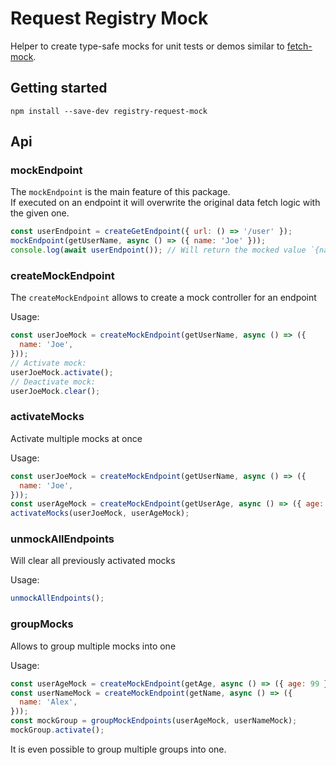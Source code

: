 # Request Registry Mock

Helper to create type-safe mocks for unit tests or demos similar to [fetch-mock](https://www.npmjs.com/package/fetch-mock).

## Getting started

```
npm install --save-dev registry-request-mock
```

## Api

### mockEndpoint

The `mockEndpoint` is the main feature of this package.  
If executed on an endpoint it will overwrite the original data fetch logic with the given one.

```js
const userEndpoint = createGetEndpoint({ url: () => '/user' });
mockEndpoint(getUserName, async () => ({ name: 'Joe' }));
console.log(await userEndpoint()); // Will return the mocked value `{name: 'Joe'}`
```

### createMockEndpoint

The `createMockEndpoint` allows to create a mock controller for an endpoint

Usage:

```js
const userJoeMock = createMockEndpoint(getUserName, async () => ({
  name: 'Joe',
}));
// Activate mock:
userJoeMock.activate();
// Deactivate mock:
userJoeMock.clear();
```

### activateMocks

Activate multiple mocks at once

Usage:

```js
const userJoeMock = createMockEndpoint(getUserName, async () => ({
  name: 'Joe',
}));
const userAgeMock = createMockEndpoint(getUserAge, async () => ({ age: 99 }));
activateMocks(userJoeMock, userAgeMock);
```

### unmockAllEndpoints

Will clear all previously activated mocks

Usage:

```js
unmockAllEndpoints();
```

### groupMocks

Allows to group multiple mocks into one

Usage:

```js
const userAgeMock = createMockEndpoint(getAge, async () => ({ age: 99 }));
const userNameMock = createMockEndpoint(getName, async () => ({
  name: 'Alex',
}));
const mockGroup = groupMockEndpoints(userAgeMock, userNameMock);
mockGroup.activate();
```

It is even possible to group multiple groups into one.
